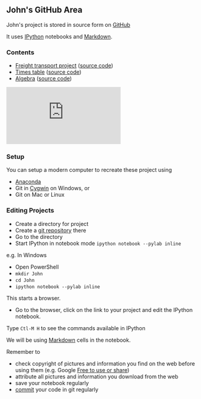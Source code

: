 John's GitHub Area
----
John's project is stored in source form on [GitHub](https://github.com/peterwilliams97/john)

It uses [IPython](http://ipython.org/) notebooks and [Markdown](http://nbviewer.ipython.org/url/github.com/ipython/ipython/raw/master/examples/notebooks/Part%204%20-%20Markdown%20Cells.ipynb).

### Contents

* [Freight transport project](http://nbviewer.ipython.org/urls/raw.github.com/peterwilliams97/john/master/freight_transport_project.ipynb) ([source code](https://github.com/peterwilliams97/john/blob/master/freight_transport_project.ipynb))
* [Times table](http://nbviewer.ipython.org/urls/raw.github.com/peterwilliams97/john/master/Times%20Table.ipynb) ([source code](https://github.com/peterwilliams97/john/blob/master/Times%20Table.ipynb))
* [Algebra](http://nbviewer.ipython.org/urls/raw.github.com/peterwilliams97/john/master/Algebra.ipynb) ([source code](https://github.com/peterwilliams97/john/blob/master/Algebra.ipynb))


![equation](http://latex.codecogs.com/gif.latex?1%2Bsin%28mc%5E2%29%0D%0A)


### Setup
You can setup a modern computer to recreate these project using
* [Anaconda](https://store.continuum.io/)
* Git in [Cygwin](http://www.cygwin.com/install.html) on Windows, or
* Git on Mac or Linux

### Editing Projects
* Create a directory for project
* Create a [git repository](https://github.com/peterwilliams97/john/blob/master/git.md) there
* Go to the directory
* Start IPython in notebook mode
  `ipython notebook --pylab inline`
  
e.g. In Windows
* Open PowerShell
* `mkdir John`
* `cd John`
* `ipython notebook --pylab inline`

This starts a browser. 

* Go to the browser, click on the link to your project and edit the IPython notebook.

Type `Ctl-M H` to see the commands available in IPython

We will be using [Markdown](http://nbviewer.ipython.org/url/github.com/ipython/ipython/raw/master/examples/notebooks/Part%204%20-%20Markdown%20Cells.ipynb) cells in the notebook.

Remember to 
* check copyright of pictures and information you find on the web before using them (e.g. Google [Free to use or share](https://support.google.com/websearch/answer/29508?hl=en&rd=1))
* attribute all pictures and information you download from the web
* save your notebook regularly
* [commit](https://github.com/peterwilliams97/john/blob/master/git.md#editing-in-cygwin-on-windows-in-this-example) your code in git regularly




